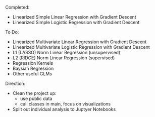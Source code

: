 Completed:
- Linearized Simple Linear Regression with Gradient Descent 
- Linearized Simple Logistic Regression with Gradient Descent

To Do:
- Linearized Multivariate Linear Regression with Gradient Descent
- Linearized Multivariate Logistic Regression with Gradient Descent
- L1 (LASSO) Norm Linear Regression (unsupervised)
- L2 (RIDGE) Norm Linear Regression (supervised)
- Regression Kernels
- Baysian Regression
- Other useful GLMs

Direction:
- Clean the project up:
  * use public data
  * call classes in main, focus on visualizations
- Split out individual analysis to Juptyer Notebooks
